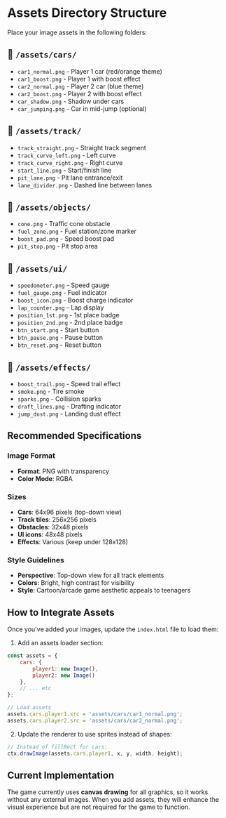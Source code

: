 # Assets Directory Structure

Place your image assets in the following folders:

## 📁 `/assets/cars/`
- `car1_normal.png` - Player 1 car (red/orange theme)
- `car1_boost.png` - Player 1 with boost effect
- `car2_normal.png` - Player 2 car (blue theme)
- `car2_boost.png` - Player 2 with boost effect
- `car_shadow.png` - Shadow under cars
- `car_jumping.png` - Car in mid-jump (optional)

## 📁 `/assets/track/`
- `track_straight.png` - Straight track segment
- `track_curve_left.png` - Left curve
- `track_curve_right.png` - Right curve
- `start_line.png` - Start/finish line
- `pit_lane.png` - Pit lane entrance/exit
- `lane_divider.png` - Dashed line between lanes

## 📁 `/assets/objects/`
- `cone.png` - Traffic cone obstacle
- `fuel_zone.png` - Fuel station/zone marker
- `boost_pad.png` - Speed boost pad
- `pit_stop.png` - Pit stop area

## 📁 `/assets/ui/`
- `speedometer.png` - Speed gauge
- `fuel_gauge.png` - Fuel indicator
- `boost_icon.png` - Boost charge indicator
- `lap_counter.png` - Lap display
- `position_1st.png` - 1st place badge
- `position_2nd.png` - 2nd place badge
- `btn_start.png` - Start button
- `btn_pause.png` - Pause button
- `btn_reset.png` - Reset button

## 📁 `/assets/effects/`
- `boost_trail.png` - Speed trail effect
- `smoke.png` - Tire smoke
- `sparks.png` - Collision sparks
- `draft_lines.png` - Drafting indicator
- `jump_dust.png` - Landing dust effect

## Recommended Specifications

### Image Format
- **Format**: PNG with transparency
- **Color Mode**: RGBA

### Sizes
- **Cars**: 64x96 pixels (top-down view)
- **Track tiles**: 256x256 pixels
- **Obstacles**: 32x48 pixels
- **UI icons**: 48x48 pixels
- **Effects**: Various (keep under 128x128)

### Style Guidelines
- **Perspective**: Top-down view for all track elements
- **Colors**: Bright, high contrast for visibility
- **Style**: Cartoon/arcade game aesthetic appeals to teenagers

## How to Integrate Assets

Once you've added your images, update the `index.html` file to load them:

1. Add an assets loader section:
```javascript
const assets = {
    cars: {
        player1: new Image(),
        player2: new Image()
    },
    // ... etc
};

// Load assets
assets.cars.player1.src = 'assets/cars/car1_normal.png';
assets.cars.player2.src = 'assets/cars/car2_normal.png';
```

2. Update the renderer to use sprites instead of shapes:
```javascript
// Instead of fillRect for cars:
ctx.drawImage(assets.cars.player1, x, y, width, height);
```

## Current Implementation

The game currently uses **canvas drawing** for all graphics, so it works without any external images. When you add assets, they will enhance the visual experience but are not required for the game to function.